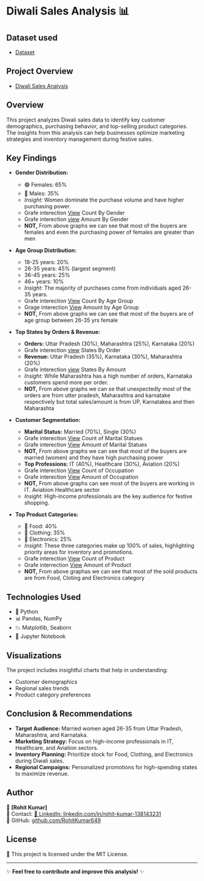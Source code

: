# Diwali Sales Analysis 📊

## Dataset used 
- <a href="https://github.com/RohitKumar649/Python_Diwali_Sales_Analysis/blob/main/Diwali%20Sales%20Data.csv">Dataset</a>

## Project Overview
- <a href="https://github.com/RohitKumar649/Python_Diwali_Sales_Analysis/blob/main/Diwali%20Sales%20Data.csv">Diwali Sales Analysis</a>

## Overview
This project analyzes Diwali sales data to identify key customer demographics, purchasing behavior, and top-selling product categories. The insights from this analysis can help businesses optimize marketing strategies and inventory management during festive sales.

## Key Findings
- **Gender Distribution:**
  - 🟢 Females: 65%
  - 🔵 Males: 35%
  - *Insight:* Women dominate the purchase volume and have higher purchasing power.
  - Grafe interection <a href="https://github.com/RohitKumar649/Python_Diwali_Sales_Analysis/blob/main/Counts%20of%20Gender.png">View</a> Count By Gender
  - Grafe interection <a href="https://github.com/RohitKumar649/Python_Diwali_Sales_Analysis/blob/main/Amount%20of%20Gender.png">view</a> Amount By Gender
  - **NOT,** From above graphs we can see that most of the buyers are females and even the purchasing power of females are greater than men 


- **Age Group Distribution:**
  - 18-25 years: 20%
  - 26-35 years: 45% (largest segment)
  - 36-45 years: 25%
  - 46+ years: 10%
  - *Insight:* The majority of purchases come from individuals aged 26-35 years.
  - Grafe interection <a href="https://github.com/RohitKumar649/Python_Diwali_Sales_Analysis/blob/main/Count%20of%20Age%20Group.png">View</a> Count By Age Group
  - Grage interection <a href="https://github.com/RohitKumar649/Python_Diwali_Sales_Analysis/blob/main/Amount%20of%20Age%20Group.png">View</a> Amount by Age Group
  - **NOT,** From above graphs we can see that most of the buyers are of age group between 26-35 yrs female

- **Top States by Orders & Revenue:**
  - **Orders:** Uttar Pradesh (30%), Maharashtra (25%), Karnataka (20%)
  - Grafe interection <a href="https://github.com/RohitKumar649/Python_Diwali_Sales_Analysis/blob/main/Order%20of%20States.png">view</a> States By Order
  - **Revenue:** Uttar Pradesh (35%), Karnataka (30%), Maharashtra (20%)
  - Grafe interection <a href="https://github.com/RohitKumar649/Python_Diwali_Sales_Analysis/blob/main/Amount%20of%20States.png">view</a> States By Amount
  - *Insight:* While Maharashtra has a high number of orders, Karnataka customers spend more per order.
  - **NOT,** From above graphs we can se that unexpectedly most of the orders are from utter pradesh, Maharashtra and karnatake respectively but total sales/amount is from UP, Karnatakea and then Maharashta

- **Customer Segmentation:**
  - **Marital Status:** Married (70%), Single (30%)
  - Grafe interection <a href="https://github.com/RohitKumar649/Python_Diwali_Sales_Analysis/blob/main/Count%20of%20marital.png">View</a> Count of Marital Statues
  - Grafe interection <a href="https://github.com/RohitKumar649/Python_Diwali_Sales_Analysis/blob/main/Amoun%20of%20Marital_Status.png">View</a> Amount of Marital Statues
  - **NOT,** From above graphs we can see that most of the buyers are married (women) and they have high purchasing power
  - **Top Professions:** IT (40%), Healthcare (30%), Aviation (20%)
  - Grafe interection <a href="https://github.com/RohitKumar649/Python_Diwali_Sales_Analysis/blob/main/Count%20of%20Occupation.png">View</a> Count of Occupation
  - Grafe interection <a href ="https://github.com/RohitKumar649/Python_Diwali_Sales_Analysis/blob/main/Amount%20of%20Occupation.png">View</a> Amount of Occupation
  - **NOT,** From above graphs can see most of the buyers are working in IT. Aviabion Healthcare sector
  - *Insight:* High-income professionals are the key audience for festive shopping.

- **Top Product Categories:**
  - 🥗 Food: 40%
  - 👕 Clothing: 35%
  - 📱 Electronics: 25%
  - *Insight:* These three categories make up 100% of sales, highlighting priority areas for inventory and promotions.
  - Grafe interection <a href="https://github.com/RohitKumar649/Python_Diwali_Sales_Analysis/blob/main/Count%20of%20Product.png">View</a> Count of Product
  - Grafe interrection <a href="https://github.com/RohitKumar649/Python_Diwali_Sales_Analysis/blob/main/Amount%20of%20Product.png">View</a> Amount of Product
  - **NOT,** From above graphas we can see that most of the sold products are from Food, Cloting and Electronics category

## Technologies Used
- 🐍 Python
- 📊 Pandas, NumPy
- 📉 Matplotlib, Seaborn
- 💾 Jupyter Notebook

## Visualizations
The project includes insightful charts that help in understanding:
- Customer demographics
- Regional sales trends
- Product category preferences

## Conclusion & Recommendations
- **Target Audience:** Married women aged 26-35 from Uttar Pradesh, Maharashtra, and Karnataka.
- **Marketing Strategy:** Focus on high-income professionals in IT, Healthcare, and Aviation sectors.
- **Inventory Planning:** Prioritize stock for Food, Clothing, and Electronics during Diwali sales.
- **Regional Campaigns:** Personalized promotions for high-spending states to maximize revenue.



## Author
👤 **[Rohit Kumar]**  
📧 Contact: <a href="mailto:rohitnawariya649@gmail.com"> 
🔗 LinkedIn: [linkedin.com/in/rohit-kumar-138143231](https://linkedin.com/in/rohit-kumar-138143231)  
📂 GitHub: [github.com/RohitKumar649](https://github.com/RohitKumar649)  

## License
📜 This project is licensed under the MIT License.

---
✨ **Feel free to contribute and improve this analysis!** ✨
